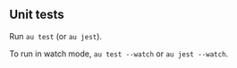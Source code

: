 ## Unit tests

Run `au test` (or `au jest`).

To run in watch mode, `au test --watch` or `au jest --watch`.
